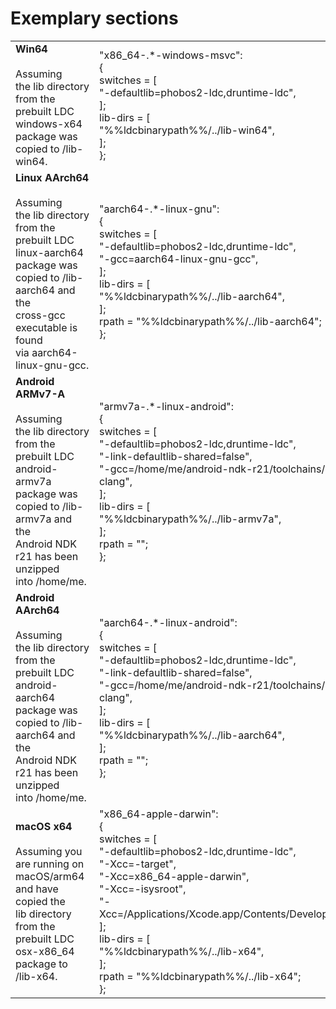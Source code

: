 # Exemplary sections

|   |   |
|---|---|
|**Win64**  <br>  <br>Assuming the lib directory from the prebuilt LDC windows-x64  <br>package was copied to <LDC root>/lib-win64.|"x86_64-.*-windows-msvc":<br>{<br>    switches = [<br>        "-defaultlib=phobos2-ldc,druntime-ldc",<br>    ];<br>    lib-dirs = [<br>        "%%ldcbinarypath%%/../lib-win64",<br>    ];<br>};|
|**Linux AArch64**  <br>  <br>Assuming the lib directory from the prebuilt LDC linux-aarch64  <br>package was copied to <LDC root>/lib-aarch64 and the  <br>cross-gcc executable is found via aarch64-linux-gnu-gcc.|"aarch64-.*-linux-gnu":<br>{<br>    switches = [<br>        "-defaultlib=phobos2-ldc,druntime-ldc",<br>        "-gcc=aarch64-linux-gnu-gcc",<br>    ];<br>    lib-dirs = [<br>        "%%ldcbinarypath%%/../lib-aarch64",<br>    ];<br>    rpath = "%%ldcbinarypath%%/../lib-aarch64";<br>};|
|**Android ARMv7-A**  <br>  <br>Assuming the lib directory from the prebuilt LDC android-armv7a  <br>package was copied to <LDC root>/lib-armv7a and the  <br>Android NDK r21 has been unzipped into /home/me.|"armv7a-.*-linux-android":<br>{<br>    switches = [<br>        "-defaultlib=phobos2-ldc,druntime-ldc",<br>        "-link-defaultlib-shared=false",<br>        "-gcc=/home/me/android-ndk-r21/toolchains/llvm/prebuilt/linux-x86_64/bin/armv7a-linux-androideabi21-clang",<br>    ];<br>    lib-dirs = [<br>        "%%ldcbinarypath%%/../lib-armv7a",<br>    ];<br>    rpath = "";<br>};|
|**Android AArch64**  <br>  <br>Assuming the lib directory from the prebuilt LDC android-aarch64  <br>package was copied to <LDC root>/lib-aarch64 and the  <br>Android NDK r21 has been unzipped into /home/me.|"aarch64-.*-linux-android":<br>{<br>    switches = [<br>        "-defaultlib=phobos2-ldc,druntime-ldc",<br>        "-link-defaultlib-shared=false",<br>        "-gcc=/home/me/android-ndk-r21/toolchains/llvm/prebuilt/linux-x86_64/bin/aarch64-linux-android21-clang",<br>    ];<br>    lib-dirs = [<br>        "%%ldcbinarypath%%/../lib-aarch64",<br>    ];<br>    rpath = "";<br>};|
|**macOS x64**  <br>  <br>Assuming you are running on macOS/arm64 and have copied the  <br>lib directory from the prebuilt LDC osx-x86_64 package to  <br><LDC root>/lib-x64.|"x86_64-apple-darwin":<br>{<br>    switches = [<br>        "-defaultlib=phobos2-ldc,druntime-ldc",<br>        "-Xcc=-target",<br>        "-Xcc=x86_64-apple-darwin",<br>        "-Xcc=-isysroot",<br>        "-Xcc=/Applications/Xcode.app/Contents/Developer/Platforms/MacOSX.platform/Developer/SDKs/MacOSX.sdk",<br>    ];<br>    lib-dirs = [<br>        "%%ldcbinarypath%%/../lib-x64",<br>    ];<br>    rpath = "%%ldcbinarypath%%/../lib-x64";<br>};|
